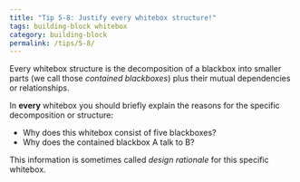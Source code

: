 ```yaml
---
title: "Tip 5-8: Justify every whitebox structure!"
tags: building-block whitebox
category: building-block
permalink: /tips/5-8/
---
```


Every whitebox structure is the decomposition of a blackbox into smaller parts
(we call those _contained blackboxes_) plus their mutual dependencies or relationships.

In **every** whitebox you should briefly explain the reasons for the specific
decomposition or structure:

* Why does this whitebox consist of five blackboxes?
* Why does the contained blackbox A talk to B?

This information is sometimes called _design rationale_ for this specific whitebox.
